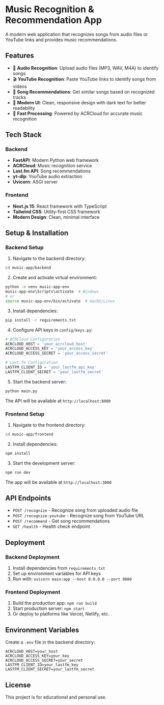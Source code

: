 # Music Recognition & Recommendation App

A modern web application that recognizes songs from audio files or YouTube links and provides music recommendations.

## Features

- 🎵 **Audio Recognition**: Upload audio files (MP3, WAV, M4A) to identify songs
- 🎬 **YouTube Recognition**: Paste YouTube links to identify songs from videos  
- 🎯 **Song Recommendations**: Get similar songs based on recognized tracks
- 🎨 **Modern UI**: Clean, responsive design with dark text for better readability
- 🚀 **Fast Processing**: Powered by ACRCloud for accurate music recognition

## Tech Stack

### Backend
- **FastAPI**: Modern Python web framework
- **ACRCloud**: Music recognition service
- **Last.fm API**: Song recommendations
- **yt-dlp**: YouTube audio extraction
- **Uvicorn**: ASGI server

### Frontend  
- **Next.js 15**: React framework with TypeScript
- **Tailwind CSS**: Utility-first CSS framework
- **Modern Design**: Clean, minimal interface

## Setup & Installation

### Backend Setup

1. Navigate to the backend directory:
```bash
cd music-app/backend
```

2. Create and activate virtual environment:
```bash
python -m venv music-app-env
music-app-env\Scripts\activate  # Windows
# or
source music-app-env/bin/activate  # macOS/Linux
```

3. Install dependencies:
```bash
pip install -r requirements.txt
```

4. Configure API keys in `config/keys.py`:
```python
# ACRCloud Configuration
ACRCLOUD_HOST = 'your_acrcloud_host'
ACRCLOUD_ACCESS_KEY = 'your_access_key'
ACRCLOUD_ACCESS_SECRET = 'your_access_secret'

# Last.fm Configuration  
LASTFM_CLIENT_ID = 'your_lastfm_api_key'
LASTFM_CLIENT_SECRET = 'your_lastfm_secret'
```

5. Start the backend server:
```bash
python main.py
```

The API will be available at `http://localhost:8000`

### Frontend Setup

1. Navigate to the frontend directory:
```bash
cd music-app/frontend
```

2. Install dependencies:
```bash
npm install
```

3. Start the development server:
```bash
npm run dev
```

The app will be available at `http://localhost:3000`

## API Endpoints

- `POST /recognize` - Recognize song from uploaded audio file
- `POST /recognize-youtube` - Recognize song from YouTube URL
- `POST /recommend` - Get song recommendations
- `GET /health` - Health check endpoint

## Deployment

### Backend Deployment
1. Install dependencies from `requirements.txt`
2. Set up environment variables for API keys
3. Run with: `uvicorn main:app --host 0.0.0.0 --port 8000`

### Frontend Deployment
1. Build the production app: `npm run build`
2. Start production server: `npm start`
3. Or deploy to platforms like Vercel, Netlify, etc.

## Environment Variables

Create a `.env` file in the backend directory:

```env
ACRCLOUD_HOST=your_host
ACRCLOUD_ACCESS_KEY=your_key
ACRCLOUD_ACCESS_SECRET=your_secret
LASTFM_CLIENT_ID=your_lastfm_key
LASTFM_CLIENT_SECRET=your_lastfm_secret
```

## License

This project is for educational and personal use.
